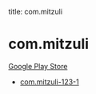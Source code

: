 title: com.mitzuli
# com.mitzuli


[Google Play Store](https://play.google.com/store/apps/details?id=com.mitzuli)


* [com.mitzuli-123-1](./com.mitzuli-123-1/)